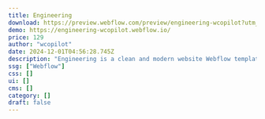 ```yaml
---
title: Engineering
download: https://preview.webflow.com/preview/engineering-wcopilot?utm_medium=preview_link&utm_source=dashboard&utm_content=engineering-wcopilot&preview=908f71ea8f3a5a64991e84c6c17cce0f&workflow=preview
demo: https://engineering-wcopilot.webflow.io/
price: 129
author: "wcopilot"
date: 2024-12-01T04:56:28.745Z
description: "Engineering is a clean and modern website Webflow template for industry and engineering websites. It can be easily used for industrial, construction, factory, manufacture, manufacturing, chemical, mechanical, oil, machinery, plant, hardware websites."
ssg: ["Webflow"]
css: []
ui: []
cms: []
category: []
draft: false
---
```

